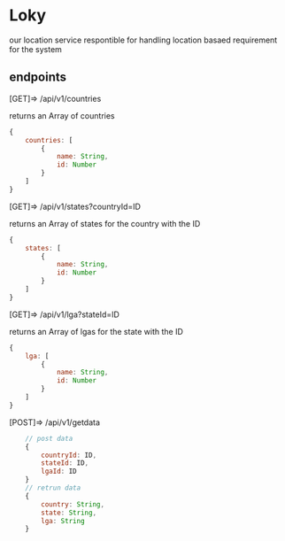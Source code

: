 # Loky
our location service respontible for handling location basaed requirement for the system

## endpoints
[GET]=> /api/v1/countries 

returns an Array of countries
```js
{
    countries: [
        {
            name: String,
            id: Number
        }
    ]
}
```
[GET]=>  /api/v1/states?countryId=ID

returns an Array of states for the country with the ID
```js
{
    states: [
        {
            name: String,
            id: Number
        }
    ]
}
```
[GET]=> /api/v1/lga?stateId=ID

returns an Array of lgas for the state with the ID
```js
{
    lga: [
        {
            name: String,
            id: Number
        }
    ]
}
```
[POST]=> /api/v1/getdata

```js
    // post data
    {
        countryId: ID,
        stateId: ID,
        lgaId: ID
    }
    // retrun data
    {
        country: String,
        state: String,
        lga: String
    }
```